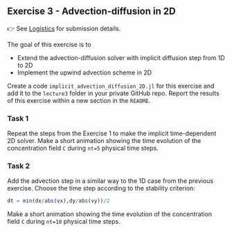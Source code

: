 <!--This file was generated, do not modify it.-->
## Exercise 3 - **Advection-diffusion in 2D**

👉 See [Logistics](/logistics/#submission) for submission details.

The goal of this exercise is to
- Extend the advection-diffusion solver with implicit diffusion step from 1D to 2D
- Implement the upwind advection scheme in 2D

Create a code `implicit_advection_diffusion_2D.jl` for this exercise and add it to the `lecture3` folder in your private GitHub repo. Report the results of this exercise within a new section in the `README`.

### Task 1
Repeat the steps from the Exercise 1 to make the implicit time-dependent 2D solver. Make a short animation showing the time evolution of the concentration field `C` during `nt=5` physical time steps.

### Task 2
Add the advection step in a similar way to the 1D case from the previous exercise. Choose the time step according to the stability criterion:

```julia
dt = min(dx/abs(vx),dy/abs(vy))/2
```

Make a short animation showing the time evolution of the concentration field `C` during `nt=10` physical time steps.

